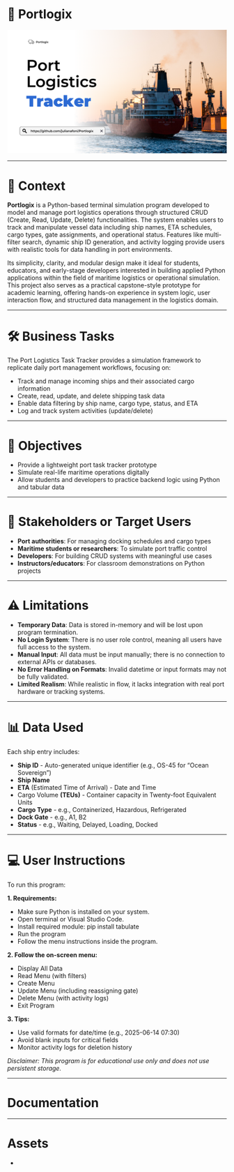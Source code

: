 # 🚢 Portlogix
<img src="https://github.com/julianafoni/Portlogix/blob/main/portlogix%20cover.png?raw=true" />

---

# 📌 Context

**Portlogix** is a Python-based terminal simulation program developed to model and manage port logistics operations through structured CRUD (Create, Read, Update, Delete) functionalities. The system enables users to track and manipulate vessel data including ship names, ETA schedules, cargo types, gate assignments, and operational status. Features like multi-filter search, dynamic ship ID generation, and activity logging provide users with realistic tools for data handling in port environments.

Its simplicity, clarity, and modular design make it ideal for students, educators, and early-stage developers interested in building applied Python applications within the field of maritime logistics or operational simulation. This project also serves as a practical capstone-style prototype for academic learning, offering hands-on experience in system logic, user interaction flow, and structured data management in the logistics domain.

---

# 🛠 Business Tasks

The Port Logistics Task Tracker provides a simulation framework to replicate daily port management workflows, focusing on:
- Track and manage incoming ships and their associated cargo information
- Create, read, update, and delete shipping task data
- Enable data filtering by ship name, cargo type, status, and ETA
- Log and track system activities (update/delete)  

---

# 🎯 Objectives

- Provide a lightweight port task tracker prototype
- Simulate real-life maritime operations digitally
- Allow students and developers to practice backend logic using Python and tabular data

---

# 👥 Stakeholders or Target Users

- **Port authorities**: For managing docking schedules and cargo types
- **Maritime students or researchers**: To simulate port traffic control
- **Developers**: For building CRUD systems with meaningful use cases
- **Instructors/educators**: For classroom demonstrations on Python projects

---

# ⚠ Limitations

-	**Temporary Data**: Data is stored in-memory and will be lost upon program termination.
-	**No Login System**: There is no user role control, meaning all users have full access to the system.
-	**Manual Input**: All data must be input manually; there is no connection to external APIs or databases.
-	**No Error Handling on Formats**: Invalid datetime or input formats may not be fully validated.
-	**Limited Realism**: While realistic in flow, it lacks integration with real port hardware or tracking systems.

---

# 📊 Data Used

Each ship entry includes:
- **Ship ID** -  Auto-generated unique identifier (e.g., OS-45 for “Ocean Sovereign”)
- **Ship Name**
- **ETA** (Estimated Time of Arrival) - Date and Time
- Cargo Volume **(TEUs)** - Container capacity in Twenty-foot Equivalent Units
- **Cargo Type** - e.g., Containerized, Hazardous, Refrigerated
- **Dock Gate** - e.g., A1, B2
- **Status** - e.g., Waiting, Delayed, Loading, Docked

---

# 💻 User Instructions

To run this program:

**1. Requirements:**
- Make sure Python is installed on your system.
- Open terminal or Visual Studio Code.
- Install required module: pip install tabulate
- Run the program
- Follow the menu instructions inside the program.

**2. Follow the on-screen menu:**
- Display All Data
- Read Menu (with filters)
- Create Menu
- Update Menu (including reassigning gate)
- Delete Menu (with activity logs)
- Exit Program

**3. Tips:**
- Use valid formats for date/time (e.g., 2025-06-14 07:30)
- Avoid blank inputs for critical fields
- Monitor activity logs for deletion history

_Disclaimer: This program is for educational use only and does not use persistent storage._ 

---

# Documentation

---

# Assets
- 
